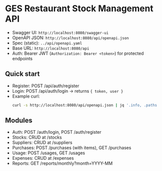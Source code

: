 # GES Restaurant Stock Management API

- Swagger UI: `http://localhost:8080/swagger-ui`
- OpenAPI JSON: `http://localhost:8080/api/openapi.json`
- Spec (static): `../api/openapi.yaml`
- Base URL: `http://localhost:8080/api`
- Auth: Bearer JWT (`Authorization: Bearer <token>`) for protected endpoints

## Quick start
- Register: POST /api/auth/register
- Login: POST /api/auth/login -> returns `{ token, user }`
- Example curl:
  ```bash
  curl -s http://localhost:8080/api/openapi.json | jq '.info, .paths | keys | length'
  ```

## Modules
- Auth: POST /auth/login, POST /auth/register
- Stocks: CRUD at /stocks
- Suppliers: CRUD at /suppliers
- Purchases: POST /purchases (with items), GET /purchases
- Usage: POST /usages, GET /usages
- Expenses: CRUD at /expenses
- Reports: GET /reports/monthly?month=YYYY-MM
